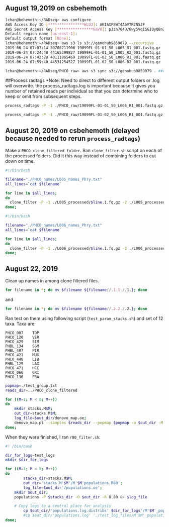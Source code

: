 ## August 19,2019 on csbehemoth

```sh
lchan@behemoth:~/RADseq> aws configure
AWS Access Key ID [****************WLUJ]: AKIAXFEWT4A6VTR7N5JF
AWS Secret Access Key [****************6aV0]: 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
Default region name [us-east-1]: 
Default output format [None]: 
lchan@behemoth:~/RADseq> aws s3 ls s3://genohub9859079 --recursive
2019-06-24 07:07:14 39705211906 19099FL-01-01_S0_L005_R1_001.fastq.gz
2019-06-24 07:24:48 44165399827 19099FL-01-01_S0_L005_R2_001.fastq.gz
2019-06-24 07:42:28 40111065469 19099FL-01-02_S0_L006_R1_001.fastq.gz
2019-06-24 07:59:40 44531254527 19099FL-01-02_S0_L006_R2_001.fastq.gz

lchan@behemoth:~/RADseq/PHCO_raw> aws s3 sync s3://genohub9859079 . ##download all in folder
```

##Process radtags
*Note: Need to direct to different output folders or .log will overwrite. the process_radtags.log is important because it gives you number of retained reads per individual so that you can determine who to keep or omit from subsequent steps.

```sh
process_radtags -P -1 ./PHCO_raw/19099FL-01-01_S0_L005_R1_001.fastq.gz -2 ./PHCO_raw/19099FL-01-01_S0_L005_R2_001.fastq.gz -i gzfastq -e sbfI -b ./PHCO_names/barcodes_wnames_L005.txt -o ./L005_processed/ --barcode-dist-1 3 --barcode-dist-2 3 -r -q --bestrad &> ./L005_processed/L005_process_radtags.oe

process_radtags -P -1 ./PHCO_raw/19099FL-01-02_S0_L006_R1_001.fastq.gz -2 ./PHCO_raw/19099FL-01-02_S0_L006_R2_001.fastq.gz -i gzfastq -e sbfI -b ./PHCO_names/barcodes_wnames_L006.txt -o ./L006_processed/ --barcode-dist-1 3 --barcode-dist-2 3 -r -q --bestrad &> ./L006_processed/L006_process_radtags.oe
```

## August 20, 2019 on csbehemoth (delayed because needed to rerun `process_radtags`)
Make a `PHCO_clone_filtered folder`. Ran `clone_filter.sh` script on each of the processed folders. Did it this way instead of combining folders to cut down on time.

```sh
#!/bin/bash

filename="./PHCO_names/L005_names_Phry.txt"
all_lines=`cat $filename`

for line in $all_lines;
do 
  clone_filter -P -1 ./L005_processed/$line.1.fq.gz -2 ./L005_processed/$line.2.fq.gz -i gzfastq -o ./PHCO_clone_filtered/ -D &> ./PHCO_clone_filtered/$line.clonefil.oe
done;
```

```sh
#!/bin/bash

filename="./PHCO_names/L006_names_Phry.txt"
all_lines=`cat $filename`

for line in $all_lines;
do 
  clone_filter -P -1 ./L006_processed/$line.1.fq.gz -2 ./L006_processed/$line.2.fq.gz -i gzfastq -o ./PHCO_clone_filtered/ -D &> ./PHCO_clone_filtered/$line.clonefil.oe
done;
```

## August 22, 2019
Clean up names in among clone filtered files.
```sh
for filename in *; do mv $filename ${filename//.1.1./.1.}; done
```
and
```sh
for filename in *; do mv $filename ${filename//.2.2./.2.}; done
```

Ran test on them using following script (`test_param_stacks.sh`) and set of 12 taxa. Taxa are: 
```
PHCO_007	TOP
PHCO_120	VER
PHCO_429	SIM
PHBL_134	SGM
PHBL_407	PIR
PHCO_421	MUG
PHCO_448	LIB
PHBL_129	LAX
PHCO_471	HCC
PHCO_066	GRI
PHCO_136	FRA
```

```sh
popmap=./test_group.txt
reads_dir=../PHCO_clone_filtered

for ((M=1; M < 8; M++))
do
	mkdir stacks.M$M;
	out_dir=stacks.M$M;
	log_file=$out_dir/denovo_map.oe;
	denovo_map.pl --samples $reads_dir --popmap $popmap -o $out_dir -M $M -n $M -m 3 -T 20 &> $log_file; 
done;
```

When they were finished, I ran `r80_filter.sh`:
```sh
#! /bin/bash

dir_for_logs=test_logs
mkdir $dir_for_logs

for ((M=1; M < 8; M++))
do
        stacks_dir=stacks.M$M;
        out_dir='stacks.M'$M'/M'$M'populations.R80';
        log_file=$out_dir'/populations.oe';
	mkdir $out_dir;
	populations -P $stacks_dir -O $out_dir -R 0.80 &> $log_file

	# Copy logs to a central place for analysis
        cp $out_dir/'populations.log.distribs' $dir_for_logs'/M'$M'_populations.log.distribs';
        #cp $out_dir/'populations.log' './test_log_files/M'$M'_populations.log';
done;
```

